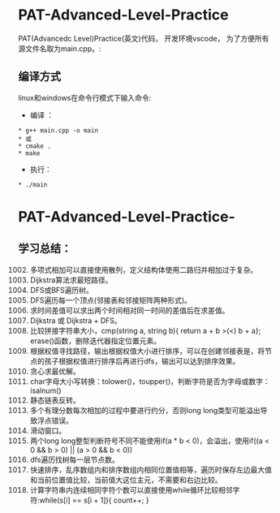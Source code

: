# PAT-Advanced-Level-Practice
PAT(Advancedc Level)Practice(英文)代码，
开发环境vscode，
为了方便所有源文件名取为main.cpp。:
## 编译方式
linux和windows在命令行模式下输入命令: 
- 编译 ： 
```
* g++ main.cpp -o main
* 或
* cmake .
* make
```
- 执行：
```
* ./main
```
# PAT-Advanced-Level-Practice-
## 学习总结：
1002. 多项式相加可以直接使用散列，定义结构体使用二路归并相加过于复杂。
1003. Dijkstra算法求最短路径。
1004. DFS或BFS遍历树。
1013. DFS遍历每一个顶点(邻接表和邻接矩阵两种形式)。
1016. 求时间差值可以求出两个时间相对同一时间的差值后在求差值。
1030. Dijkstra 或 Dijkstra + DFS。
1038. 比较拼接字符串大小，cmp(string a, string b){ return a + b >(<) b + a}; erase()函数，删除迭代器指定位置元素。
1053. 根据权值寻找路径，输出根据权值大小进行排序，可以在创建邻接表是，将节点的孩子根据权值进行排序后再进行dfs，输出可以达到排序效果。
1070. 贪心求最优解。
1071. char字母大小写转换：tolower()，toupper()，判断字符是否为字母或数字：isalnum()
1074. 静态链表反转。
1081. 多个有理分数每次相加的过程中要进行约分，否则long long类型可能溢出导致浮点错误。
1085. 滑动窗口。
1088. 两个long long整型判断符号不同不能使用if(a * b < 0)，会溢出，使用if((a < 0 && b > 0) || (a > 0 && b < 0))
1094. dfs遍历找树每一层节点数。
1101. 快速排序，乱序数组内和排序数组内相同位置值相等，遍历时保存左边最大值和当前位置值比较，当前值大这位主元，不需要和右边比较。
1140. 计算字符串内连续相同字符个数可以直接使用while循环比较相邻字符:while(s[i] == s[i + 1]){ count++; }